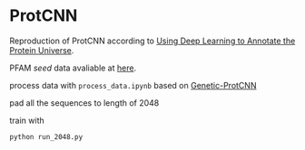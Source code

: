 # ProtCNN
Reproduction of ProtCNN according to [Using Deep Learning to Annotate the Protein Universe](https://www.biorxiv.org/content/10.1101/626507v2.full).

PFAM *seed* data avaliable at [here](https://console.cloud.google.com/storage/browser/brain-genomics-public/research/proteins/pfam/random_split).

process data with `process_data.ipynb` based on [Genetic-ProtCNN](https://github.com/anindya-vedant/Genetic-ProtCNN/blob/master/Notebooks/Pfam_protein_sequence_classification_full.ipynb)

pad all the sequences to length of 2048 

train with
```shell
python run_2048.py
```
